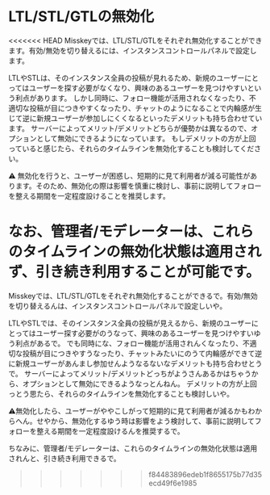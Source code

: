 # LTL/STL/GTLの無効化
<<<<<<< HEAD
Misskeyでは、LTL/STL/GTLをそれぞれ無効化することができます。有効/無効を切り替えるには、インスタンスコントロールパネルで設定します。

LTLやSTLは、そのインスタンス全員の投稿が見れるため、新規のユーザーにとってはユーザーを探す必要がなくなり、興味のあるユーザーを見つけやすいという利点があります。 しかし同時に、フォロー機能が活用されなくなったり、不適切な投稿が目につきやすくなったり、チャットのようになることで内輪感が生じて逆に新規ユーザーが参加しにくくなるといったデメリットも持ち合わせています。 サーバーによってメリット/デメリットどちらが優勢かは異なるので、オプションとして無効にできるようになっています。 もしデメリットの方が上回っていると感じたら、それらのタイムラインを無効化することも検討してください。

<div class="warn">⚠️ 無効化を行うと、ユーザーが困惑し、短期的に見て利用者が減る可能性があります。そのため、無効化の際は影響を慎重に検討し、事前に説明してフォローを整える期間を一定程度設けることを推奨します。</div>

なお、管理者/モデレーターは、これらのタイムラインの無効化状態は適用されず、引き続き利用することが可能です。
=======
Misskeyでは、LTL/STL/GTLをそれぞれ無効化することができるで。有効/無効を切り替えるんは、インスタンスコントロールパネルで設定しいや。

LTLやSTLでは、そのインスタンス全員の投稿が見えるから、新規のユーザーにとってはユーザー探す必要がのうなって、興味のあるユーザーを見つけやすいゆう利点があるで。 でも同時にな、フォロー機能が活用されんくなったり、不適切な投稿が目につきやすうなったり、チャットみたいにのうて内輪感ができて逆に新規ユーザーがあんまし参加せんようなるないなデメリットも持ち合わせとうで。 サーバーによってメリット/デメリットどっちがようさんあるかはちゃうから、オプションとして無効にできるようなっとんねん。 デメリットの方が上回っとう思たら、それらのタイムラインを無効化することも検討しいや。

<div class="warn">⚠️無効化したら、ユーザーがややこしがって短期的に見て利用者が減るかもわからへん。せやから、無効化するゆう時は影響をよう検討して、事前に説明してフォローを整える期間を一定程度設けるんを推奨するで。</div>

ちなみに、管理者/モデレーターは、これらのタイムラインの無効化状態は適用されんと、引き続き利用できるで。
>>>>>>> f84483896edeb1f8655175b77d35ecd49f6e1985
